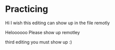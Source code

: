 # Practicing

Hi I wish this editing can show up in the file remotly


Heloooooo Please show up remotley 


third editing you must show up :)
